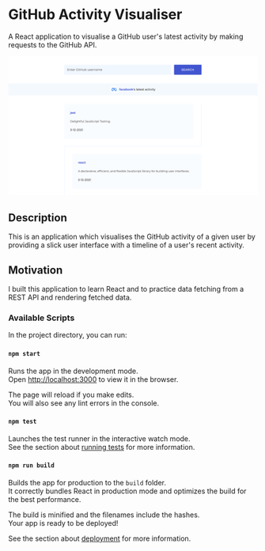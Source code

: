 # GitHub Activity Visualiser

A React application to visualise a GitHub user's latest activity by making requests to the GitHub API.

![GitHub Activity Visualiser](documentation/github-activity-visualiser.png)

## Description

This is an application which visualises the GitHub activity of a given user by providing a slick user interface with a timeline of a user's recent activity.

## Motivation

I built this application to learn React and to practice data fetching from a REST API and rendering fetched data.

### Available Scripts

In the project directory, you can run:

#### `npm start`

Runs the app in the development mode.\
Open [http://localhost:3000](http://localhost:3000) to view it in the browser.

The page will reload if you make edits.\
You will also see any lint errors in the console.

#### `npm test`

Launches the test runner in the interactive watch mode.\
See the section about [running tests](https://facebook.github.io/create-react-app/docs/running-tests) for more information.

#### `npm run build`

Builds the app for production to the `build` folder.\
It correctly bundles React in production mode and optimizes the build for the best performance.

The build is minified and the filenames include the hashes.\
Your app is ready to be deployed!

See the section about [deployment](https://facebook.github.io/create-react-app/docs/deployment) for more information.
